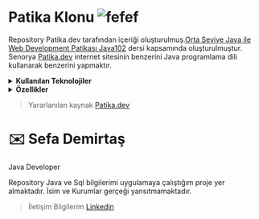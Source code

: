 # Patika Klonu ![fefef](https://user-images.githubusercontent.com/39422788/225332027-81e1eee3-601f-42ae-b6b4-349118f754e3.png) 


Repository Patika.dev tarafından içeriği oluşturulmuş.[Orta Seviye Java ile Web Development Patikası Java102](https://app.patika.dev/paths/orta-seviye-java-ile-web-development-patikasi) dersi kapsamında oluşturulmuştur. Senorya [Patika.dev](https://www.patika.dev/) internet sitesinin benzerini Java programlama dili kullanarak benzerini yapmaktır. 
<details><summary><b>Kullanılan Teknolojiler</b></summary>
   <p>
  <ul>
     <li>Java</li>
  <li>Java JDBS</li>
  <li>Java Swing</li>
  <li>SQL</li>
  <li>PostgreSQL</li>
  </ul> 
</p>
</details>

<details><summary><b>Özellikler</b></summary>

<p>
 <ul>
  <li>Operatör</li>
   <p>
   <br> - Sisteme Kullanıcı ekleme yetkisi vardır.
   <br> - Sistem üzerinden arama yaparak kullanıcılara ulaşabilir.
   <br>- Eğitmenlere ders atayabilir , silebilir ve düzenleyebilir.   
   <br>- Patika oluşturabilir ve patikaların derslerini belirleyebilir
  </p>
  <li> Eğitmen</li>
   <p>
   <br> - Operator tarafından atanan dersin içeriğini oluşrabilir , silebilir ve güncelleyebilir.
   <br>- Derslerle ilgili başlıklarına göre ders oluşturabilir.  
  </p>
  <li> Öğrenci</li>
   <p>
   <br> - Kayıt olabilir.
   <br> - İstediği Patikaya katılabilir ve ders takibi yapabilir.
   <br> - Ders ekranı ile istediği ders ile alakalı buton tanımlanan linkle dersi patika.dev üzerinden takip edebilir.    <br> - İçeriklerle alakalı soruları çözebilir.
   <br> - Dersle ilgili yorumları görebilir ve yorum ekleyebilir.
     
  </p>

   </ul>
</p>
</details>


> Yararlanılan kaynak [Patika.dev]([https://www.youtube.com/@KodlamaVakti](https://app.patika.dev/courses/java-102/patikaklon-8))

# :envelope: Sefa Demirtaş
Java Developer

Repository Java ve Sql bilgilerimi uygulamaya çalıştığım proje yer almaktadır. İsim ve Kurumlar gerçeği yansıtmamaktadır.

> İletişim Bilgilerim
[Linkedin](https://www.linkedin.com/in/sefa-demirta%C5%9F-86b473230?lipi=urn%3Ali%3Apage%3Ad_flagship3_profile_view_base_contact_details%3BfSkpaHNJQUyUX%2FAggFutbQ%3D%3D)



